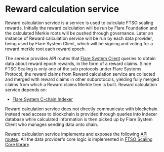 # Reward calculation service

Reward calculation service is a service is used to calculate FTSO scaling rewards. Initially the reward calculation will be run by Flare Foundation and the calculated Merkle roots will be pushed through governance. Later an instance of Reward calculation service will be run by each data provider, being used by Flare System Client, which will be signing and voting for a reward merkle root each reward epoch.

The service provides API routes that [Flare System Client](https://gitlab.com/flarenetwork/flare-system-client) queries to obtain data about reward epoch rewards, in the form of a reward claims. Since FTSO Scaling is only one of the sub protocols under Flare Systems Protocol, the reward claims from Reward calculation service are collected and merged with reward claims in other subprotocols, yielding fully merged claims from which a Reward claims Merkle tree is built.
Reward calculation service depends on:

- [Flare System C-chain Indexer](https://gitlab.com/flarenetwork/flare-system-c-chain-indexer)

Reward calculation service does not directly communicate with blockchain. Instead read access to blockchain is provided through queries into indexer database while calculated information is then picked up by Flare System Client who manages sending data onto chain.

Reward calculation service implements and exposes the following [API routes](./docs/reward-calculation-service-API.md).
All the data provider's core logic is implemented in [FTSO Scaling Core library](../../../libs/ftso-core/src/README.md)
